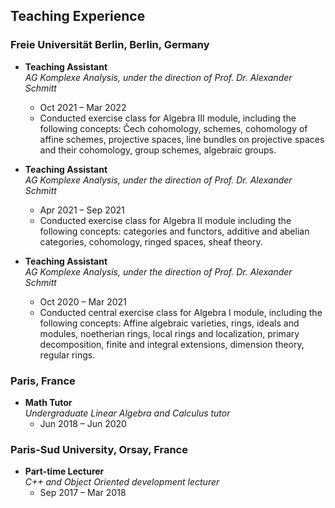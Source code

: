 ## Teaching Experience

### Freie Universität Berlin, Berlin, Germany
- **Teaching Assistant**  
  *AG Komplexe Analysis, under the direction of Prof. Dr. Alexander Schmitt*  
  - Oct 2021 – Mar 2022
  - Conducted exercise class for Algebra III module, including the following concepts: Čech cohomology, schemes, cohomology of affine schemes, projective spaces, line bundles on projective spaces and their cohomology, group schemes, algebraic groups.

- **Teaching Assistant**  
  *AG Komplexe Analysis, under the direction of Prof. Dr. Alexander Schmitt*  
  - Apr 2021 – Sep 2021
  - Conducted exercise class for Algebra II module including the following concepts: categories and functors, additive and abelian categories, cohomology, ringed spaces, sheaf theory.

- **Teaching Assistant**  
  *AG Komplexe Analysis, under the direction of Prof. Dr. Alexander Schmitt*  
  - Oct 2020 – Mar 2021
  - Conducted central exercise class for Algebra I module, including the following concepts: Affine algebraic varieties, rings, ideals and modules, noetherian rings, local rings and localization, primary decomposition, finite and integral extensions, dimension theory, regular rings.

### Paris, France
- **Math Tutor**  
  *Undergraduate Linear Algebra and Calculus tutor*  
  - Jun 2018 – Jun 2020

### Paris-Sud University, Orsay, France
- **Part-time Lecturer**  
  *C++ and Object Oriented development lecturer*  
  - Sep 2017 – Mar 2018
